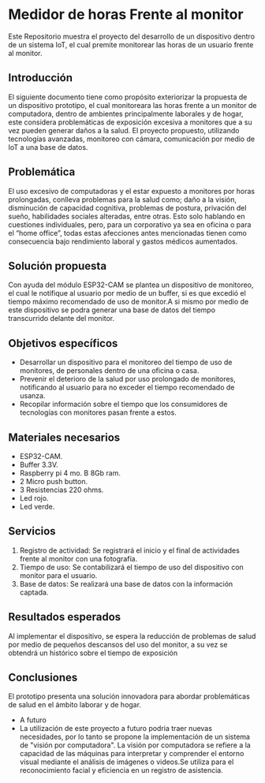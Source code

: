 # Medidor de horas Frente al monitor
Este Repositorio muestra el proyecto del desarrollo de un dispositivo dentro de un sistema IoT, el cual premite monitorear las horas de un usuario frente al monitor.

## Introducción

El siguiente documento tiene como propósito exteriorizar la propuesta de un dispositivo prototipo, el cual monitoreara las horas frente a un monitor de computadora, dentro de ambientes principalmente laborales y de hogar, este considera problemáticas de exposición excesiva a monitores que a su vez pueden generar daños a la salud.  El proyecto propuesto, utilizando tecnologías avanzadas, monitoreo con cámara, comunicación por medio de IoT a una base de datos.

## Problemática

El uso excesivo de computadoras y el estar expuesto a monitores por horas prolongadas, conlleva problemas para la salud como; daño a la visión, disminución de capacidad cognitiva, problemas de postura, privación del sueño, habilidades sociales alteradas, entre otras. Esto solo hablando en cuestiones individuales, pero, para un corporativo ya sea en oficina o para el “home office”, todas estas afecciones antes mencionadas tienen como consecuencia bajo rendimiento laboral y gastos médicos aumentados.

## Solución propuesta

Con ayuda del módulo ESP32-CAM se plantea un dispositivo de monitoreo, el cual le notifique al usuario por medio de un buffer, si es que  excedió el tiempo máximo recomendado de uso de monitor.A si mismo por medio de este dispositivo se podra generar una base de datos del tiempo transcurrido delante del monitor. 

## Objetivos específicos

- Desarrollar un dispositivo para el monitoreo del tiempo de uso de monitores, de personales dentro de una oficina o casa. 
- Prevenir el deterioro de la salud por uso prolongado de monitores, notificando al usuario para no exceder el tiempo recomendado de usanza. 
- Recopilar información sobre el tiempo que los consumidores de tecnologías con monitores pasan frente a estos.

## Materiales necesarios

- ESP32-CAM.
- Buffer 3.3V.
- Raspberry pi 4 mo. B 8Gb ram.
- 2 Micro push button.
- 3 Resistencias 220 ohms.
- Led rojo. 
- Led verde. 

## Servicios
 
1. Registro de actividad: Se registrará el inicio y el final de actividades frente al monitor con una fotografía.
2. Tiempo de uso: Se contabilizará el tiempo de uso del dispositivo con monitor para el usuario. 
3. Base de datos: Se realizará una base de datos con la información captada. 

## Resultados esperados

Al implementar el dispositivo, se espera la reducción de problemas de salud por medio de pequeños descansos del uso del monitor, a su vez se obtendrá un histórico sobre el tiempo de exposición 

## Conclusiones

El prototipo presenta una solución innovadora para abordar problemáticas de salud en el ámbito laborar y de hogar.
- A futuro
- La utilización de este proyecto a futuro  podria traer nuevas necesidades, por lo tanto se propone la implementación de un sistema de "visión por computadora". 
La visión por computadora se refiere a la capacidad de las máquinas para interpretar y comprender el entorno visual mediante el análisis de imágenes o videos.Se utiliza para el reconocimiento facial y eficiencia en un registro de asistencia.


